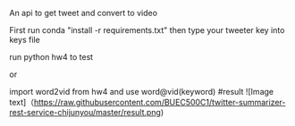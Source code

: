 An api to get tweet and convert to video

First run conda "install -r requirements.txt"
then type your tweeter key into keys file

run python hw4 to test

or 

import word2vid from hw4
and use word@vid(keyword)
#result
![Image text]（https://raw.githubusercontent.com/BUEC500C1/twitter-summarizer-rest-service-chijunyou/master/result.png)
